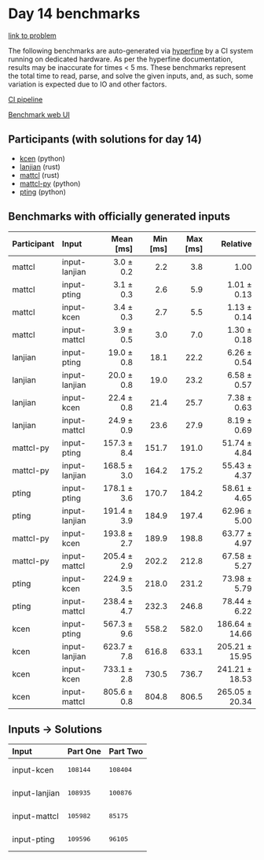 # Day 14 benchmarks

[link to problem](https://adventofcode.com/2023/day/14)

The following benchmarks are auto-generated via
[hyperfine](https://github.com/sharkdp/hyperfine) by a CI system running on
dedicated hardware. As per the hyperfine documentation, results may be
inaccurate for times < 5 ms. These benchmarks represent the total time to read,
parse, and solve the given inputs, and, as such, some variation is expected due
to IO and other factors.

[CI pipeline](http://ci.papercode.net:8080/teams/main/pipelines/aoc2023)

[Benchmark web UI](https://aoc.ancalagon.black)


## Participants (with solutions for day 14)

- [kcen](https://github.com/kcen/aoc2023) (python)
- [lanjian](https://github.com/lanjian/aoc-2023) (rust)
- [mattcl](https://github.com/mattcl/aoc2023) (rust)
- [mattcl-py](https://github.com/mattcl/aoc2023-py) (python)
- [pting](https://github.com/pting/aoc2023) (python)


## Benchmarks with officially generated inputs

| Participant | Input | Mean [ms] | Min [ms] | Max [ms] | Relative |
|:---|:---|---:|---:|---:|---:|
| mattcl | input-lanjian | 3.0 ± 0.2 | 2.2 | 3.8 | 1.00 |
| mattcl | input-pting | 3.1 ± 0.3 | 2.6 | 5.9 | 1.01 ± 0.13 |
| mattcl | input-kcen | 3.4 ± 0.3 | 2.7 | 5.5 | 1.13 ± 0.14 |
| mattcl | input-mattcl | 3.9 ± 0.5 | 3.0 | 7.0 | 1.30 ± 0.18 |
| lanjian | input-pting | 19.0 ± 0.8 | 18.1 | 22.2 | 6.26 ± 0.54 |
| lanjian | input-lanjian | 20.0 ± 0.8 | 19.0 | 23.2 | 6.58 ± 0.57 |
| lanjian | input-kcen | 22.4 ± 0.8 | 21.4 | 25.7 | 7.38 ± 0.63 |
| lanjian | input-mattcl | 24.9 ± 0.9 | 23.6 | 27.9 | 8.19 ± 0.69 |
| mattcl-py | input-pting | 157.3 ± 8.4 | 151.7 | 191.0 | 51.74 ± 4.84 |
| mattcl-py | input-lanjian | 168.5 ± 3.0 | 164.2 | 175.2 | 55.43 ± 4.37 |
| pting | input-pting | 178.1 ± 3.6 | 170.7 | 184.2 | 58.61 ± 4.65 |
| pting | input-lanjian | 191.4 ± 3.9 | 184.9 | 197.4 | 62.96 ± 5.00 |
| mattcl-py | input-kcen | 193.8 ± 2.7 | 189.9 | 198.8 | 63.77 ± 4.97 |
| mattcl-py | input-mattcl | 205.4 ± 2.9 | 202.2 | 212.8 | 67.58 ± 5.27 |
| pting | input-kcen | 224.9 ± 3.5 | 218.0 | 231.2 | 73.98 ± 5.79 |
| pting | input-mattcl | 238.4 ± 4.7 | 232.3 | 246.8 | 78.44 ± 6.22 |
| kcen | input-pting | 567.3 ± 9.6 | 558.2 | 582.0 | 186.64 ± 14.66 |
| kcen | input-lanjian | 623.7 ± 7.8 | 616.8 | 633.1 | 205.21 ± 15.95 |
| kcen | input-kcen | 733.1 ± 2.8 | 730.5 | 736.7 | 241.21 ± 18.53 |
| kcen | input-mattcl | 805.6 ± 0.8 | 804.8 | 806.5 | 265.05 ± 20.34 |


## Inputs -> Solutions

| Input | Part One | Part Two |
|:---|:---|:---|
|input-kcen|<pre>108144</pre>|<pre>108404</pre>|
|input-lanjian|<pre>108935</pre>|<pre>100876</pre>|
|input-mattcl|<pre>105982</pre>|<pre>85175</pre>|
|input-pting|<pre>109596</pre>|<pre>96105</pre>|